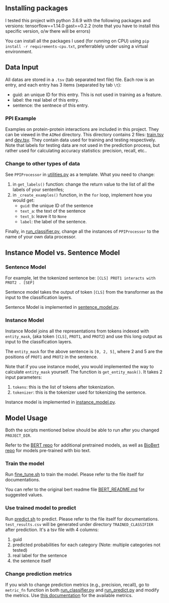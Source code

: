 ## Installing packages
I tested this project with python 3.6.9
with the following packages and versions:
tensorflow==1.14.0
gast==0.2.2 (note that you have to install this specific version, o/w there will be errors)

You can install all the packages I used (for running on CPU) using `pip install -r requirements-cpu.txt`, preferrablely under using a virtual environment.

## Data Input
All datas are stored in a `.tsv` (tab separated text file) file. Each row is an entry, and each entry has 3 items (separated by tab `\t`):
* guid: an unique ID for this entry. This is not used in training as a feature.
* label: the real label of this entry.
* sentence: the sentnece of this entry.

### PPI Example
Examples on protein-protein interactions are included in this project. They can be viewed in the `AIMed` directory.
This directory contains 2 files: [train.tsv](AIMed/train.tsv) and [dev.tsv](AIMed/dev.tsv). They contain data used for training and testing respectively. Note that labels for testing data are not used in the prediction process, but rather used for calculating accuracy statistics: precision, recall, etc..

### Change to other types of data
See `PPIProcessor` in [utilities.py](utilities.py) as a template. What you need to change:
1. in `get_labels()` function: change the return value to the list of all the labels of your sentenfes;
2. in `_create_examples()` function, in the `for` loop, implement how you would get:
    * `guid`: the unique ID of the sentence
    * `text_a`: the text of the sentence
    * `text_b`: leave it to `None`
    * `label`: the label of the sentence.

Finally, in [run_classifier.py](run_classifier.py), change all the instances of `PPIProcessor` to the name of your own data processor.

## Instance Model vs. Sentence Model

### Sentence Model
For example, let the tokenized sentence be:
``[CLS] PROT1 interacts with PROT2 . [SEP]`` 

Sentence model takes the output of token `[CLS]` from the transformer as the input to the classification layers.

Sentence Model is implemented in [sentence_model.py](sentence_model.py).

### Instance Model
Instance Model joins all the representations from tokens indexed with `entity_mask`, (aka token `[CLS]`, `PROT1`, and `PROT2`) and use this long output as input to the classification layers.

The `entity_mask` for the above sentence is `[0, 2, 5]`, where 2 and 5 are the positions of `PROT1` and `PROT2` in the sentence.

Note that if you use instance model, you would implemented the way to calculate `entity_mask` yourself. The function is `get_entity_mask()`. It takes 2 input parameters:
1. `tokens`: this is the list of tokens after tokenization.
2. `tokenizer`: this is the tokenizer used for tokenizing the sentence.

Instance model is implemented in [instance_model.py](instance_model.py).

## Model Usage

Both the scripts mentioned below should be able to run after you changed `PROJECT_DIR`.

Refer to the [BERT repo](https://github.com/google-research/bert) for additional pretrained models, as well as [BioBert repo](https://github.com/dmis-lab/biobert) for models pre-trained with bio text.

### Train the model
Run [fine_tune.sh](fine_tune.sh) to train the model. Please refer to the file itself for documentations.

You can refer to the original bert readme file [BERT_README.md](BERT_README.md) for suggested values.

### Use trained model to predict
Run [predict.sh](predict.sh) to predict. Please refer to the file itself for documentations. 
`test_results.csv` will be generated under directory `TRAINED_CLASSIFIER` after prediction. It's a tsv file with 4 columns:
1. guid
2. predicted probabilities for each category (Note: multiple categories not tested)
3. real label for the sentence
4. the sentence itself

### Change prediction metrics
If you wish to change prediction metrics (e.g., precision, recall), go to `metric_fn` function in both [run_classifier.py](run_classifier.py) and [run_predict.py](run.predict.py) and modify the metrics. Use [this documentation](https://www.tensorflow.org/versions/r1.15/api_docs/python/tf/metrics) for the available metrics.